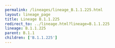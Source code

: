 ```yaml
---
permalink: /lineages/lineage_B.1.1.225.html
layout: lineage_page
title: Lineage B.1.1.225
redirect_to: ../lineage.html?lineage=B.1.1.225
lineage: B.1.1.225
parent: B.1.1
children: ['B.1.1.225']
---
```


